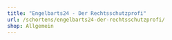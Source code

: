 ```yaml
---
title: "Engelbarts24 - Der Rechtsschutzprofi"
url: /schortens/engelbarts24-der-rechtsschutzprofi/
shop: Allgemein
---
```

